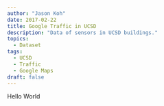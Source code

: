 ```yaml
---
author: "Jason Koh"
date: 2017-02-22
title: Google Traffic in UCSD
description: "Data of sensors in UCSD buildings."
topics:
  - Dataset
tags:
  - UCSD
  - Traffic
  - Google Maps 
draft: false
---
```


Hello World
